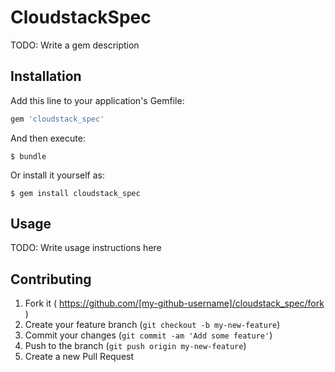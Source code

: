 # CloudstackSpec

TODO: Write a gem description

## Installation

Add this line to your application's Gemfile:

```ruby
gem 'cloudstack_spec'
```

And then execute:

    $ bundle

Or install it yourself as:

    $ gem install cloudstack_spec

## Usage

TODO: Write usage instructions here

## Contributing

1. Fork it ( https://github.com/[my-github-username]/cloudstack_spec/fork )
2. Create your feature branch (`git checkout -b my-new-feature`)
3. Commit your changes (`git commit -am 'Add some feature'`)
4. Push to the branch (`git push origin my-new-feature`)
5. Create a new Pull Request

